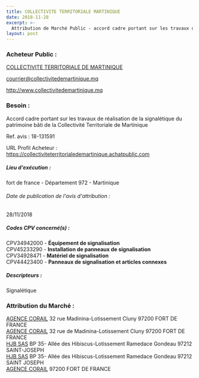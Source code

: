 ```yaml
---
title: COLLECTIVITE TERRITORIALE MARTINIQUE
date: 2018-11-28
excerpt: >-
  Attribution de Marché Public - accord cadre portant sur les travaux de realisation de la signaletique du patrimoine bati de la collectivite territoriale de martinique
layout: post
---
```


### Acheteur Public : 
<a href="/acheteur-133/siren-200055507"> COLLECTIVITE TERRITORIALE DE MARTINIQUE</a><br/>



courrier@collectivitedemartinique.mq


http://www.collectivitedemartinique.mq
### Besoin :

Accord cadre portant sur les travaux de réalisation de la signalétique du patrimoine bâti de la Collectivité Territoriale de Martinique

Ref. avis : 18-131591

URL Profil Acheteur : https://collectiviteterritorialedemartinique.achatpublic.com

##### Lieu d'exécution :

fort de france - Département 972 - Martinique

###### Date de publication de l'avis d'attribution : 
28/11/2018

##### Codes CPV concerné(s) :
CPV34942000 - **Équipement de signalisation** <br/>
CPV45233290 - **Installation de panneaux de signalisation** <br/>
CPV34928471 - **Matériel de signalisation** <br/>
CPV44423400 - **Panneaux de signalisation et articles connexes** <br/>

##### Descripteurs :
Signalétique <br/>

### Attribution du Marché :
<a href="/entreprise-552/siren-384108312"> AGENCE CORAIL</a>    32 rue Madinina-Lotissement Cluny 97200 FORT DE FRANCE <br/>
<a href="/entreprise-552/siren-384108312"> AGENCE CORAIL</a>    32 rue de Madinina-Lotissement Cluny 97200 FORT DE FRANCE <br/>
<a href="/entreprise-575/siren-792497646"> HJB SAS</a>    BP 35- Allée des Hibiscus-Lotissement Ramedace Gondeau 97212 SAINT-JOSEPH <br/>
<a href="/entreprise-575/siren-792497646"> HJB SAS</a>    BP 35- Allée des Hibiscus-Lotissement Ramedace Gondeau 97212 SAINT JOSEPH <br/>
<a href="/entreprise-552/siren-384108312"> AGENCE CORAIL</a>     97200 FORT DE FRANCE <br/>
